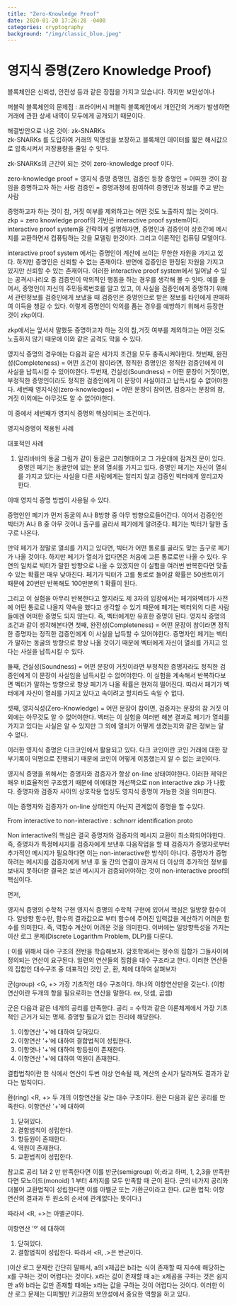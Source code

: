 ```yaml
---
title: "Zero-Knowledge Proof"
date: 2020-01-20 17:26:28 -0400
categories: cryptography 
background: "/img/classic_blue.jpeg"
---
```


# 영지식 증명(Zero Knowledge Proof)

블록체인은 신뢰성, 안전성 등과 같은 장점을 가지고 있습니다. 하지만 보안성이나 


퍼블릭 블록체인의 문제점 : 프라이버시
퍼블릭 블록체인에서 개인간의 거래가 발생하면 거래에 관한 상세 내역이 모두에게 공개되기 때문이다.

해결방안으로 나온 것이: zk-SNARKs  
zk-SNARKs 를 도입하여 거래의 익명성을 보장하고 블록체인 데이터를 짧은 해시값으로 압축시켜서 저장용량을 줄일 수 잇다.

zk-SNARKs의 근간이 되는  것이 zero-knowledge proof 이다.

zero-knowledge proof = 영지식 증명
증명인, 검증인 등장
증명인 = 어떠한 것이 참임을 증명하고자 하는 사람
검증인 = 증명과정에 참여하여 증명인과 정보를 주고 받는 사람

증명하고자 하는 것이 참, 거짓 여부를 제외하고는 어떤 것도 노출하지 않는 것이다.
zkp = zero knowledge proof의 기반은 interactive proof system이다. 
interactive proof system을 간략하게 설명하자면, 증명인과 검증인이 상호간에 메시지를 교환하면서 컴퓨팅하는 것을 모델링 한것이다.
그리고 이론적인 컴퓨팅 모델이다.

interactive proof system 에서는 증명인이 계산에 쓰이는 무한한 자원을 가지고 있다. 하지만 증명인은 신뢰할 수 없는 존재이다.
반면에 검증인은 한정된 자원을 가지고 있지만 신뢰할 수 있는 존재이다.
이러한 interactive proof system에서 일어날 수 있는 공격시나리오 중 검증인이 악의적인 행동을 하는 경우를 생각해 볼 수 잇따.
예를 들어서, 증명인이 자신의 주민등록번호를 알고 있고, 이 사실을 검증인에게 증명하기 위해서 관련정보를 검증인에게 보냈을 때
검증인은 증명인으로 받은 정보를 타인에게 판매하여 이득을 챙길 수 있다. 
이렇게 증명인이 악의를 품는 경우를 예방하기 위해서 등장한 것이 zkp이다.

zkp에서는 앞서서 말했듯 증명하고자 하는 것의 참,거짓 여부를 제외하고는 어떤 것도 노출하지 않기 때문에 이와 같은 공격도 막을 수 있다.


영지식 증명의 경우에는 다음과 같은 세가지 조건을 모두 충족시켜야한다.
첫번째, 완전성(Completeness) = 어떤 조건이 참이라면, 정직한 증명인은 정직한 검증인에게 이 사실을 납득시킬 수 있어야한다.
두번재, 건실성(Soundness) = 어떤 문장이 거짓이면, 부정직한 증명인이라도 정직한 검증인에게 이 문장이 사실이라고 납득시킬 수 없어야한다.
세번째 영지식성(zero-knowledges) = 어떤 문장이 참이면, 검증자는 문장의 참, 거짓 이외에는 아무것도 알 수 없어야한다.

이 중에서 세번째가 영지식 증명의 핵심이되는 조건이다.

영지식증명이 적용된 사례

대표적인 사례
1) 알리바바의 동굴
그림가 같이 동굴은 고리형태이고 그 가운데에 잠겨진 문이 있다.
증명인 페기는 동굴안에 있는 문의 열쇠를 가지고 있다.
증명인 페기는 자신이 열쇠를 가지고 있다는 사실을 다른 사람에게는 알리지 않고 
검증인 빅터에게 알리고자 한다. 

이때 영지식 증명 방법이 사용될 수 있다.

증명인인 페기가 먼저 동굴의  A나 B방향 중 아무 방향으로들어간다.
이어서 검증인인 빅터가 A나 B 중 아무 것이나 출구를 골라서  페기에게 알려준다.
페기는 빅터가 말한 출구로 나온다.

만약 페기가 정말로 열쇠를 가지고 있다면, 빅터가 어떤 통로를 골라도 맞는 출구로 페기가 나올 것이다.
하지만 페기가 열쇠가 없다면은 처음에 고른 통로로만 나올 수 있다.
우연의 일치로 빅터가 말한 방향으로 나올 수 있겠지만 이 실험을 여러번 반복한다면 맞출 수 있는 확률은 매우 낮아진다.
페기가 빅터가 고를 통로로 들어갈 확률은 50센트이기 때문에 20번만 반복해도 100만분의 1 확률이 된다.

그리고 이 실험을 아무리 반복한다고 할지라도 제 3자의 입장에서는 페기와벡터가 사전에 
어떤 통로로 나올지 약속을 했다고 생각할 수 있기 때문에 페기는 벡터외의 다른 사람들에겐 어떠한 증명도 되지 않는다.
즉, 벡터에게만 유효한 증명이 된다.
영지식 증명의 조건과 같이 생각해본다면 
첫째, 완전성(Completeness) = 
어떤 문장이 참이라면 정직한 증명자는 정직한 검증인에게 이 사실을 납득할 수 있어야한다.
증명자인 페기는 벡터가 말하는 동굴의 방향으로 항상 나올 것이기 때문에 벡터에게 
자신이 열쇠를 가지고 있다는 사실을 납득시킬 수 있다.

둘째, 건실성(Soundness) = 
어떤 문장이 거짓이라면 부정직한 증명자라도 정직한 검증인에게 이 문장이 사실임을 납득시킬 수 없어야한다.
이 실험을 계속해서 반복하다보면 벡터가 말하는 방향으로 항상 페기가 나올 확률은 현저히 떨어진다.
따라서 페기가 벡터에게 자신이 열쇠를 가지고 있다고 속이려고 할지라도 속일 수 없다.

셋째, 영지식성(Zero-Knowledge) = 
어떤 문장이 참이면, 검증자는 문장의 참 거짓 이외에는 아무것도 알 수 없어야한다.
벡터는 이 실험을 여러번 해본 결과로 페기가 열쇠를 가지고 있다는 사실은 알 수 있지만
그 외에 열쇠가 어떻게 생겼는지와 같은 정보는 알 수 없다.

이러한 영지식 증명은 다크코인에서 활용되고 있다.
다크 코인이란 코인 거래에 대한 장부기록이 익명으로 진행되기 때문에 코인이 어떻게 이동했는지 알 수 없는 코인이다.

영지식 증명을 위해서는 증명자와 검증자가 항상 on-line  상태여야한다. 이러한 제약은 매우 비효율적인 구조였기 때문에
이에대한 개선책으로  non interactive zkp 가 나왔다.
증명자와 검증자 사이의 상호작용 업싱도 영지식 증명이 가능한 것을 의미한다.

이는 증명자와 검증자가 on-line 상태인지 아닌지 관계없이 증명을 할 수있다.

From interactive to non-interactive : schnorr identification proto

Non interactive의 핵심은 결국 증명자와 검증자의 메시지 교환이 최소화되어야한다.
즉, 증명자가 특정메시지를 검증자에게 보낸후 다음작업을 할 때 검증자가 증명자로부터 추가적인
메시지가 필요하다면 이는 non-interactive한 방식이 아니다.
증명자가 증명하려는 메시지를 검증자에게 보낸 후 둘 간의 연결이 끊겨서 더 이상의 추가적인 정보를 보내지 못하더랃
결국은 보낸 메시지가 검증되어야하는 것이 non-interactive proof의 핵심이다.

먼저, 







영지식 증명의 수학적 구현
영지식 증명의 수학적 구현에 있어서 핵심은 일방향 함수이다.
일방향 함수란, 함수의 결과값으로 부터 함수에 주어진 입력값을 계산하기 어려운 함수를 의미한다. 즉, 역함수 계산이 어려운 것을 의미한다.
이버에는 일방향특성을 가지는 이산 로그 문제(Discrete Logarithm Problem, DLP)를 다룬다.


(
이를 위해서 대수 구조의 전반을 학습해보자.
암호학에서는 정수의 집합가 그들사이에 정의되는 연산이 요구된다.
일련의 연산들의 집합을 대수 구조라고 한다.
이러한 연산들의 집합인 대수구조 중 대표적인 것인 군, 환, 체에 대하여 살펴보자

군(group) <G, +>
가장 기초적인 대수 구조이다.
하나의 이항연산만을 갖는다.
(이항 연산이란 두개의 항을 필요로하는 연산을 말한다. ex,  덧셈, 곱셈)

군은 다음과 같은 네개의 공리를 만족한다.
공리 = 수학과 같은 이론체계에서 가장 기초적인 근거가 되는 명제. 증명할 필요가 없는 진리에 해당한다.

1. 이항연산 '+'에 대하여 닫혀있다.
2. 이항연산 '+'에 대하여 결합법칙이 성립한다.
3. 이항엿나 '+'에 대하여 항등원이 존재한다.
4. 이항연산 '+'에 대하여 역원이 존재한다.

결합법칙이란 한 식에서 연산이 두번 이상 연속될 때, 계산의 순서가 달라져도 결과가 같다는 법칙이다.

환(ring) <R, +>
두 개의 이항연산을 갖는 대수 구조이다. 
환은 다음과 같은 공리를 만족한다.
이항연산 '+'에 대하여
1. 닫혀있다.
2. 결합법칙이 성립한다.
3. 항등원이 존재한다.
4. 역원이 존재한다.
5. 교환법칙이 성립한다.

참고로 공리 1과 2 만 만족한다면 이를 반군(semigroup) 이;라고 하며, 1, 2,3을 만족한다면 모노이드(monoid)
1 부터 4까지를 모두 만족할 때 군이 된다.
군의 네가지 공리와 더불어 교환법칙이 성립한다면 이를 아벨군 또는 가환군이라고 한다.
(교환 법칙: 이항 연산의 결과과 두 원소의 순서에 관계없다는 뜻이다.)

따라서 <R, +>는 아벨군이다.

이항연산 'º' 에 대하여
1. 닫혀있다.
2. 결합법칙이 성립한다.
따라서 <R, .>은 반군이다.


)이산 로그 문제란 간단히 말해서,  a의 x제곱은 b라는 식이 존재할 때 지수에 해당하는  x를 구하는 것이 어렵다는 것이다.
x라는 값이 존재할 때 a는 x제곱을 구하는 것은 쉽지만 a와 b라는 값만 존재할 때에는 x라는 값을 구하는 것이 어렵다는 것이다.
이러한 이산 로그 문제는 디피헬만 키교환의 보안성에서 중요한 역할을 하고 있다.
